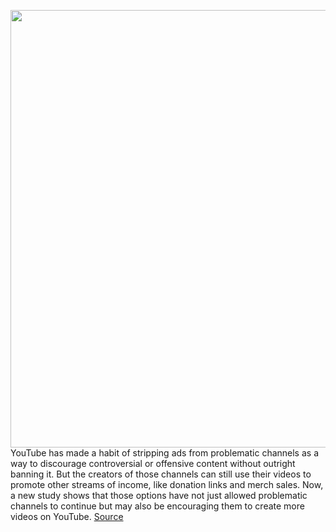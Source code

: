 <img src='https://cdn.vox-cdn.com/thumbor/dq0v9HM0ZE7_InJ2SjSszteTKwk=/0x0:2040x1360/1200x800/filters:focal(857x517:1183x843)/cdn.vox-cdn.com/uploads/chorus_image/image/70657369/acastro_180322_1777_youtube_0001.0.jpg' width='700px' /><br/>
YouTube has made a habit of stripping ads from problematic channels as a way to discourage controversial or offensive content without outright banning it. But the creators of those channels can still use their videos to promote other streams of income, like donation links and merch sales. Now, a new study shows that those options have not just allowed problematic channels to continue but may also be encouraging them to create more videos on YouTube.
<a href='https://www.theverge.com/2022/3/22/22991073/youtube-demonetization-alt-right-cornell-study'> Source <a/>